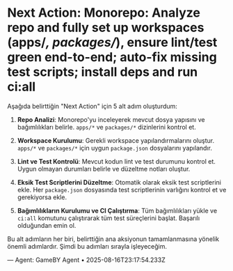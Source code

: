 # Next Action: Monorepo: Analyze repo and fully set up workspaces (apps/*, packages/*), ensure lint/test green end-to-end; auto-fix missing test scripts; install deps and run ci:all

Aşağıda belirttiğin "Next Action" için 5 alt adım oluşturdum:

1. **Repo Analizi**: Monorepo'yu inceleyerek mevcut dosya yapısını ve bağımlılıkları belirle. `apps/*` ve `packages/*` dizinlerini kontrol et.

2. **Workspace Kurulumu**: Gerekli workspace yapılandırmalarını oluştur. `apps/*` ve `packages/*` için uygun `package.json` dosyalarını yapılandır.

3. **Lint ve Test Kontrolü**: Mevcut kodun lint ve test durumunu kontrol et. Uygun olmayan durumları belirle ve düzeltme notları oluştur.

4. **Eksik Test Scriptlerini Düzeltme**: Otomatik olarak eksik test scriptlerini ekle. Her `package.json` dosyasında test scriptlerinin varlığını kontrol et ve gerekiyorsa ekle.

5. **Bağımlılıkların Kurulumu ve CI Çalıştırma**: Tüm bağımlılıkları yükle ve `ci:all` komutunu çalıştırarak tüm test süreçlerini başlat. Başarılı olduğundan emin ol.

Bu alt adımların her biri, belirttiğin ana aksiyonun tamamlanmasına yönelik önemli adımlardır. Şimdi bu adımları sırayla işleyeceğim.

— Agent: GameBY Agent • 2025-08-16T23:17:54.233Z
